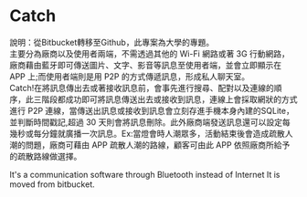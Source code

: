# Catch
說明：從Bitbucket轉移至Github，此專案為大學的專題。
<br>主要分為廠商以及使用者兩端，不需透過其他的 Wi-Fi 網路或著 3G 行動網路，廠商藉由藍牙即可傳送圖片、文字、影音等訊息至使用者端，並會立即顯示在 APP 上;而使用者端則是用 P2P 的方式傳遞訊息，形成私人聊天室。
<br>Catch!在將訊息傳出去或著接收訊息前，會事先進行搜尋、配對以及連線的順序，此三階段都成功即可將訊息傳送出去或接收到訊息，連線上會採取網狀的方式進行 P2P 連線，當傳送出訊息或接收到訊息會立刻存進手機本身內建的SQLite，並判斷時間戳記,超過 30 天則會將訊息刪除。此外廠商端發送訊息還可以設定每幾秒或每分鐘就廣播一次訊息。Ex:當燈會時人潮眾多，活動結束後會造成疏散人潮的問題，廠商可藉由 APP 疏散人潮的路線，顧客可由此 APP 依照廠商所給予的疏散路線做選擇。

It's a communication software through Bluetooth instead of Internet
It is moved from bitbucket.
